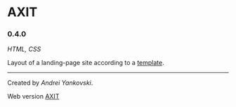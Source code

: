 # AXIT

### 0.4.0

*HTML, CSS*

Layout of a landing-page site according to a [template](https://www.figma.com/file/NMy77nb3wtYugDrIF2rkun/TMS_front-(Copy)?node-id=617%3A1270&t=8BQpehdiECxBsDa7-1).

---

Created by *Andrei Yankovski*.

Web version [AXIT](https://tangerine-salmiakki-bb76ce.netlify.app/)